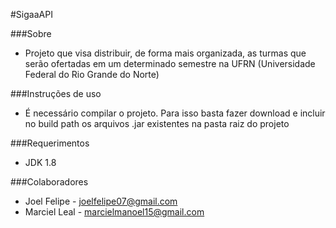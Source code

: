 #SigaaAPI

###Sobre
* Projeto que visa distribuir, de forma mais organizada, as turmas que serão ofertadas em um determinado semestre na UFRN (Universidade Federal do Rio Grande do Norte)
 
###Instruções de uso
* É necessário compilar o projeto. Para isso basta fazer download e incluir no build path os arquivos .jar existentes na pasta raiz do projeto

###Requerimentos
* JDK 1.8

###Colaboradores
* Joel Felipe - joelfelipe07@gmail.com 
* Marciel Leal - marcielmanoel15@gmail.com
